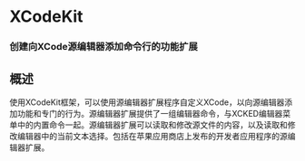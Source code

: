 # XCodeKit
### 创建向XCode源编辑器添加命令行的功能扩展
## 概述
使用XCodeKit框架，可以使用源编辑器扩展程序自定义XCode，以向源编辑器添加功能和专门的行为。源编辑器扩展提供了一组编辑器命令，与XCKED编辑器菜单中的内置命令一起。源编辑器扩展可以读取和修改源文件的内容，以及读取和修改编辑器中的当前文本选择。包括在苹果应用商店上发布的开发者应用程序的源编辑器扩展。
